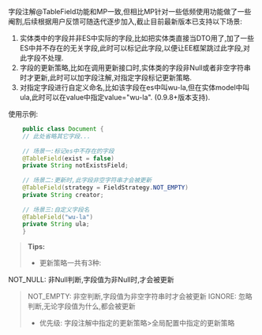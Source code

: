 字段注解@TableField功能和MP一致,但相比MP针对一些低频使用功能做了一些阉割,后续根据用户反馈可随迭代逐步加入,截止目前最新版本已支持以下场景:

1. 实体类中的字段并非ES中实际的字段,比如把实体类直接当DTO用了,加了一些ES中并不存在的无关字段,此时可以标记此字段,以便让EE框架跳过此字段,对此字段不处理.
1. 字段的更新策略,比如在调用更新接口时,实体类的字段非Null或者非空字符串时才更新,此时可以加字段注解,对指定字段标记更新策略.
1. 对指定字段进行自定义命名,比如该字段在es中叫wu-la,但在实体model中叫ula,此时可以在value中指定value="wu-la". (0.9.8+版本支持).

使用示例:
```java
    public class Document {
    // 此处省略其它字段... 
        
    // 场景一:标记es中不存在的字段
    @TableField(exist = false)
    private String notExistsField;
        
    // 场景二:更新时,此字段非空字符串才会被更新
    @TableField(strategy = FieldStrategy.NOT_EMPTY)
    private String creator;
    
    // 场景三:自定义字段名
    @TableField("wu-la")    
    private String ula;
    }
```
> **Tips:**
> - 更新策略一共有3种:
> 
NOT_NULL: 非Null判断,字段值为非Null时,才会被更新
> NOT_EMPTY: 非空判断,字段值为非空字符串时才会被更新
> IGNORE: 忽略判断,无论字段值为什么,都会被更新
> - 优先级: 字段注解中指定的更新策略>全局配置中指定的更新策略

